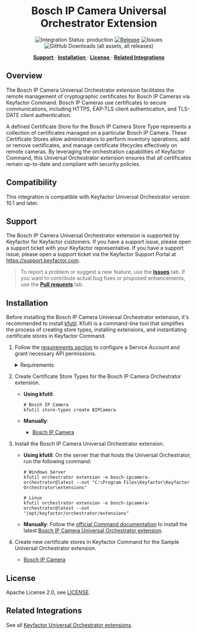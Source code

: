 <h1 align="center" style="border-bottom: none">
    Bosch IP Camera Universal Orchestrator Extension
</h1>

<p align="center">
  <!-- Badges -->
<img src="https://img.shields.io/badge/integration_status-production-3D1973?style=flat-square" alt="Integration Status: production" />
<a href="https://github.com/Keyfactor/bosch-ipcamera-orchestrator/releases"><img src="https://img.shields.io/github/v/release/Keyfactor/bosch-ipcamera-orchestrator?style=flat-square" alt="Release" /></a>
<img src="https://img.shields.io/github/issues/Keyfactor/bosch-ipcamera-orchestrator?style=flat-square" alt="Issues" />
<img src="https://img.shields.io/github/downloads/Keyfactor/bosch-ipcamera-orchestrator/total?style=flat-square&label=downloads&color=28B905" alt="GitHub Downloads (all assets, all releases)" />
</p>

<p align="center">
  <!-- TOC -->
  <a href="#support">
    <b>Support</b>
  </a>
  ·
  <a href="#installation">
    <b>Installation</b>
  </a>
  ·
  <a href="#license">
    <b>License</b>
  </a>
  ·
  <a href="https://github.com/orgs/Keyfactor/repositories?q=orchestrator">
    <b>Related Integrations</b>
  </a>
</p>


## Overview

The Bosch IP Camera Universal Orchestrator extension facilitates the remote management of cryptographic certificates for Bosch IP Cameras via Keyfactor Command. Bosch IP Cameras use certificates to secure communications, including HTTPS, EAP-TLS client authentication, and TLS-DATE client authentication.

A defined Certificate Store for the Bosch IP Camera Store Type represents a collection of certificates managed on a particular Bosch IP Camera. These Certificate Stores allow administrators to perform inventory operations, add or remove certificates, and manage certificate lifecycles effectively on remote cameras. By leveraging the orchestration capabilities of Keyfactor Command, this Universal Orchestrator extension ensures that all certificates remain up-to-date and compliant with security policies.

## Compatibility

This integration is compatible with Keyfactor Universal Orchestrator version 10.1 and later.

## Support
The Bosch IP Camera Universal Orchestrator extension is supported by Keyfactor for Keyfactor customers. If you have a support issue, please open a support ticket with your Keyfactor representative. If you have a support issue, please open a support ticket via the Keyfactor Support Portal at https://support.keyfactor.com. 
 
> To report a problem or suggest a new feature, use the **[Issues](../../issues)** tab. If you want to contribute actual bug fixes or proposed enhancements, use the **[Pull requests](../../pulls)** tab.

## Installation
Before installing the Bosch IP Camera Universal Orchestrator extension, it's recommended to install [kfutil](https://github.com/Keyfactor/kfutil). Kfutil is a command-line tool that simplifies the process of creating store types, installing extensions, and instantiating certificate stores in Keyfactor Command.


1. Follow the [requirements section](docs/bipcamera.md#requirements) to configure a Service Account and grant necessary API permissions.

    <details><summary>Requirements</summary>

    No requirements found



    </details>

2. Create Certificate Store Types for the Bosch IP Camera Orchestrator extension. 

    * **Using kfutil**:

        ```shell
        # Bosch IP Camera
        kfutil store-types create BIPCamera
        ```

    * **Manually**:
        * [Bosch IP Camera](docs/bipcamera.md#certificate-store-type-configuration)

3. Install the Bosch IP Camera Universal Orchestrator extension.
    
    * **Using kfutil**: On the server that that hosts the Universal Orchestrator, run the following command:

        ```shell
        # Windows Server
        kfutil orchestrator extension -e bosch-ipcamera-orchestrator@latest --out "C:\Program Files\Keyfactor\Keyfactor Orchestrator\extensions"

        # Linux
        kfutil orchestrator extension -e bosch-ipcamera-orchestrator@latest --out "/opt/keyfactor/orchestrator/extensions"
        ```

    * **Manually**: Follow the [official Command documentation](https://software.keyfactor.com/Core-OnPrem/Current/Content/InstallingAgents/NetCoreOrchestrator/CustomExtensions.htm?Highlight=extensions) to install the latest [Bosch IP Camera Universal Orchestrator extension](https://github.com/Keyfactor/bosch-ipcamera-orchestrator/releases/latest).

4. Create new certificate stores in Keyfactor Command for the Sample Universal Orchestrator extension.

    * [Bosch IP Camera](docs/bipcamera.md#certificate-store-configuration)



## License

Apache License 2.0, see [LICENSE](LICENSE).

## Related Integrations

See all [Keyfactor Universal Orchestrator extensions](https://github.com/orgs/Keyfactor/repositories?q=orchestrator).